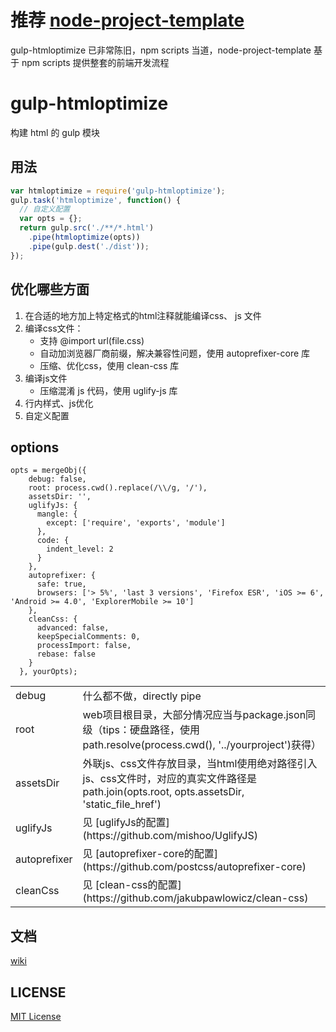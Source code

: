 # 推荐 [node-project-template](https://github.com/dnxbf321/node-project-template)
gulp-htmloptimize 已非常陈旧，npm scripts 当道，node-project-template 基于 npm scripts 提供整套的前端开发流程

# gulp-htmloptimize
构建 html 的 gulp 模块

## 用法

```js
var htmloptimize = require('gulp-htmloptimize');
gulp.task('htmloptimize', function() {
  // 自定义配置
  var opts = {};
  return gulp.src('./**/*.html')
    .pipe(htmloptimize(opts))
    .pipe(gulp.dest('./dist'));
});
```

## 优化哪些方面
1.  在合适的地方加上特定格式的html注释就能编译css、 js 文件
2.  编译css文件：
    * 支持 @import url(file.css)
    * 自动加浏览器厂商前缀，解决兼容性问题，使用 autoprefixer-core 库
    * 压缩、优化css，使用 clean-css 库
3.  编译js文件
    * 压缩混淆 js 代码，使用 uglify-js 库
4.  行内样式、js优化
5.  自定义配置


## options
```
opts = mergeObj({
    debug: false,
    root: process.cwd().replace(/\\/g, '/'),
    assetsDir: '',
    uglifyJs: {
      mangle: {
        except: ['require', 'exports', 'module']
      },
      code: {
        indent_level: 2
      }
    },
    autoprefixer: {
      safe: true,
      browsers: ['> 5%', 'last 3 versions', 'Firefox ESR', 'iOS >= 6', 'Android >= 4.0', 'ExplorerMobile >= 10']
    },
    cleanCss: {
      advanced: false,
      keepSpecialComments: 0,
      processImport: false,
      rebase: false
    }
  }, yourOpts);
```
<table>
  <tr>
    <td> debug </td>
    <td> 什么都不做，directly pipe </td>
  </tr>
  <tr>
    <td> root </td>
    <td> web项目根目录，大部分情况应当与package.json同级（tips：硬盘路径，使用path.resolve(process.cwd(), '../yourproject')获得） </td>
  </tr>
  <tr>
    <td> assetsDir </td>
    <td> 外联js、css文件存放目录，当html使用绝对路径引入js、css文件时，对应的真实文件路径是path.join(opts.root, opts.assetsDir, 'static_file_href') </td>
  </tr>
  <tr>
    <td> uglifyJs </td>
    <td> 见 [uglifyJs的配置](https://github.com/mishoo/UglifyJS) </td>
  </tr>
  <tr>
    <td> autoprefixer </td>
    <td> 见 [autoprefixer-core的配置](https://github.com/postcss/autoprefixer-core) </td>
  </tr>
  <tr>
    <td> cleanCss </td>
    <td> 见 [clean-css的配置](https://github.com/jakubpawlowicz/clean-css) </td>
  </tr>
</table>

## 文档
[wiki](https://github.com/dnxbf321/gulp-htmloptimize/wiki)

## LICENSE

[MIT License](https://github.com/dnxbf321/gulp-htmloptimize/blob/master/LICENSE)
